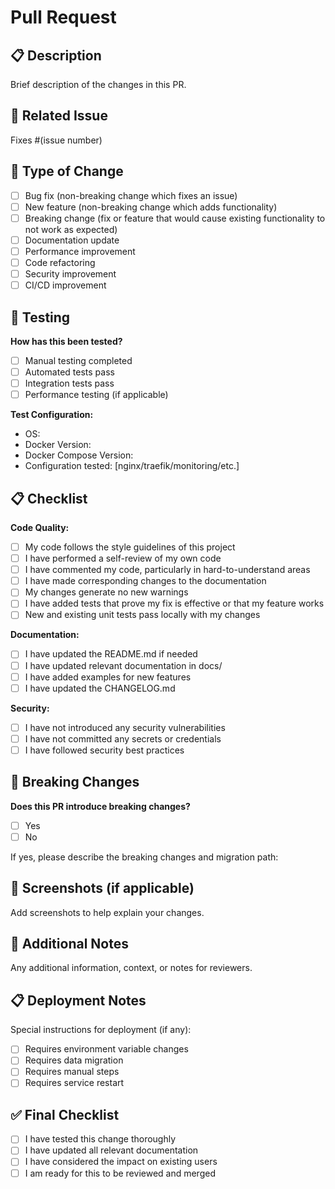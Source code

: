 # Pull Request

## 📋 Description

Brief description of the changes in this PR.

## 🔗 Related Issue

Fixes #(issue number)

## 🎯 Type of Change

- [ ] Bug fix (non-breaking change which fixes an issue)
- [ ] New feature (non-breaking change which adds functionality)
- [ ] Breaking change (fix or feature that would cause existing functionality to not work as expected)
- [ ] Documentation update
- [ ] Performance improvement
- [ ] Code refactoring
- [ ] Security improvement
- [ ] CI/CD improvement

## 🧪 Testing

**How has this been tested?**

- [ ] Manual testing completed
- [ ] Automated tests pass
- [ ] Integration tests pass
- [ ] Performance testing (if applicable)

**Test Configuration:**
- OS: 
- Docker Version: 
- Docker Compose Version: 
- Configuration tested: [nginx/traefik/monitoring/etc.]

## 📋 Checklist

**Code Quality:**
- [ ] My code follows the style guidelines of this project
- [ ] I have performed a self-review of my own code
- [ ] I have commented my code, particularly in hard-to-understand areas
- [ ] I have made corresponding changes to the documentation
- [ ] My changes generate no new warnings
- [ ] I have added tests that prove my fix is effective or that my feature works
- [ ] New and existing unit tests pass locally with my changes

**Documentation:**
- [ ] I have updated the README.md if needed
- [ ] I have updated relevant documentation in docs/
- [ ] I have added examples for new features
- [ ] I have updated the CHANGELOG.md

**Security:**
- [ ] I have not introduced any security vulnerabilities
- [ ] I have not committed any secrets or credentials
- [ ] I have followed security best practices

## 🔄 Breaking Changes

**Does this PR introduce breaking changes?**
- [ ] Yes
- [ ] No

If yes, please describe the breaking changes and migration path:

## 📸 Screenshots (if applicable)

Add screenshots to help explain your changes.

## 🔧 Additional Notes

Any additional information, context, or notes for reviewers.

## 📋 Deployment Notes

Special instructions for deployment (if any):

- [ ] Requires environment variable changes
- [ ] Requires data migration
- [ ] Requires manual steps
- [ ] Requires service restart

## ✅ Final Checklist

- [ ] I have tested this change thoroughly
- [ ] I have updated all relevant documentation
- [ ] I have considered the impact on existing users
- [ ] I am ready for this to be reviewed and merged
